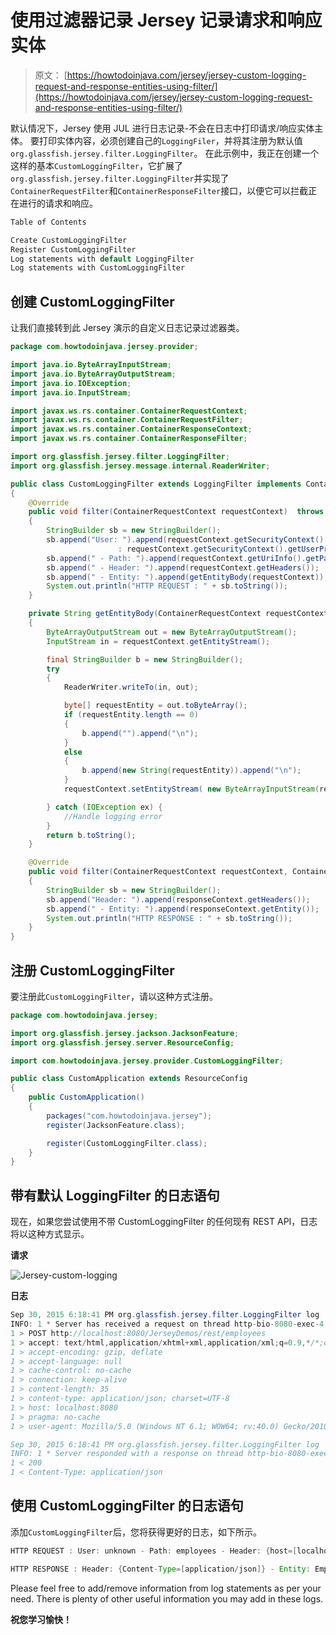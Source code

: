 # 使用过滤器记录 Jersey 记录请求和响应实体

> 原文： [https://howtodoinjava.com/jersey/jersey-custom-logging-request-and-response-entities-using-filter/](https://howtodoinjava.com/jersey/jersey-custom-logging-request-and-response-entities-using-filter/)

默认情况下，Jersey 使用 JUL 进行日志记录-不会在日志中打印请求/响应实体主体。 要打印实体内容，必须创建自己的`LoggingFiler`，并将其注册为默认值`org.glassfish.jersey.filter.LoggingFilter`。 在此示例中，我正在创建一个这样的基本`CustomLoggingFilter`，它扩展了`org.glassfish.jersey.filter.LoggingFilter`并实现了`ContainerRequestFilter`和`ContainerResponseFilter`接口，以便它可以拦截正在进行的请求和响应。

```java
Table of Contents

Create CustomLoggingFilter
Register CustomLoggingFilter
Log statements with default LoggingFilter 
Log statements with CustomLoggingFilter
```

## 创建 CustomLoggingFilter

让我们直接转到此 Jersey 演示的自定义日志记录过滤器类。

```java
package com.howtodoinjava.jersey.provider;

import java.io.ByteArrayInputStream;
import java.io.ByteArrayOutputStream;
import java.io.IOException;
import java.io.InputStream;

import javax.ws.rs.container.ContainerRequestContext;
import javax.ws.rs.container.ContainerRequestFilter;
import javax.ws.rs.container.ContainerResponseContext;
import javax.ws.rs.container.ContainerResponseFilter;

import org.glassfish.jersey.filter.LoggingFilter;
import org.glassfish.jersey.message.internal.ReaderWriter;

public class CustomLoggingFilter extends LoggingFilter implements ContainerRequestFilter, ContainerResponseFilter 
{
	@Override
	public void filter(ContainerRequestContext requestContext)	throws IOException 
	{
		StringBuilder sb = new StringBuilder();
		sb.append("User: ").append(requestContext.getSecurityContext().getUserPrincipal() == null ? "unknown"
						: requestContext.getSecurityContext().getUserPrincipal());
		sb.append(" - Path: ").append(requestContext.getUriInfo().getPath());
		sb.append(" - Header: ").append(requestContext.getHeaders());
		sb.append(" - Entity: ").append(getEntityBody(requestContext));
		System.out.println("HTTP REQUEST : " + sb.toString());
	}

	private String getEntityBody(ContainerRequestContext requestContext) 
	{
		ByteArrayOutputStream out = new ByteArrayOutputStream();
		InputStream in = requestContext.getEntityStream();

		final StringBuilder b = new StringBuilder();
		try 
		{
			ReaderWriter.writeTo(in, out);

			byte[] requestEntity = out.toByteArray();
			if (requestEntity.length == 0)
			{
				b.append("").append("\n");
			}
			else
			{
				b.append(new String(requestEntity)).append("\n");
			}
			requestContext.setEntityStream( new ByteArrayInputStream(requestEntity) );

		} catch (IOException ex) {
			//Handle logging error
		}
		return b.toString();
	}

	@Override
	public void filter(ContainerRequestContext requestContext, ContainerResponseContext responseContext) throws IOException 
	{
		StringBuilder sb = new StringBuilder();
		sb.append("Header: ").append(responseContext.getHeaders());
		sb.append(" - Entity: ").append(responseContext.getEntity());
		System.out.println("HTTP RESPONSE : " + sb.toString());
	}
}

```

## 注册 CustomLoggingFilter

要注册此`CustomLoggingFilter`，请以这种方式注册。

```java
package com.howtodoinjava.jersey;

import org.glassfish.jersey.jackson.JacksonFeature;
import org.glassfish.jersey.server.ResourceConfig;

import com.howtodoinjava.jersey.provider.CustomLoggingFilter;

public class CustomApplication extends ResourceConfig 
{
	public CustomApplication() 
	{
		packages("com.howtodoinjava.jersey");
		register(JacksonFeature.class);

		register(CustomLoggingFilter.class);
	}
}

```

## 带有默认 LoggingFilter 的日志语句

现在，如果您尝试使用不带 CustomLoggingFilter 的任何现有 REST API，日志将以这种方式显示。

**请求**

![Jersey-custom-logging](img/469f4bd4917358d1f9e9bda5b1752d8a.png)

**日志**

```java
Sep 30, 2015 6:18:41 PM org.glassfish.jersey.filter.LoggingFilter log
INFO: 1 * Server has received a request on thread http-bio-8080-exec-4
1 > POST http://localhost:8080/JerseyDemos/rest/employees
1 > accept: text/html,application/xhtml+xml,application/xml;q=0.9,*/*;q=0.8
1 > accept-encoding: gzip, deflate
1 > accept-language: null
1 > cache-control: no-cache
1 > connection: keep-alive
1 > content-length: 35
1 > content-type: application/json; charset=UTF-8
1 > host: localhost:8080
1 > pragma: no-cache
1 > user-agent: Mozilla/5.0 (Windows NT 6.1; WOW64; rv:40.0) Gecko/20100101 Firefox/40.0

Sep 30, 2015 6:18:41 PM org.glassfish.jersey.filter.LoggingFilter log
INFO: 1 * Server responded with a response on thread http-bio-8080-exec-4
1 < 200
1 < Content-Type: application/json
```

## 使用 CustomLoggingFilter 的日志语句

添加`CustomLoggingFilter`后，您将获得更好的日志，如下所示。

```java
HTTP REQUEST : User: unknown - Path: employees - Header: {host=[localhost:8080], user-agent=[Mozilla/5.0 (Windows NT 6.1; WOW64; rv:40.0) Gecko/20100101 Firefox/40.0], accept=, accept-language=[null], accept-encoding=[gzip, deflate], content-type=[application/json; charset=UTF-8], content-length=[35], connection=[keep-alive], pragma=[no-cache], cache-control=[no-cache]} - Entity: {"id":2,"name":"Alex Kolenchiskey"}

HTTP RESPONSE : Header: {Content-Type=[application/json]} - Entity: Employee [id=2, name=Alex Kolenchiskey]
```

Please feel free to add/remove information from log statements as per your need. There is plenty of other useful information you may add in these logs.

**祝您学习愉快！**